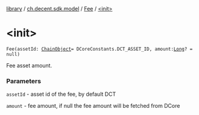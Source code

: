 [library](../../index.md) / [ch.decent.sdk.model](../index.md) / [Fee](index.md) / [&lt;init&gt;](./-init-.md)

# &lt;init&gt;

`Fee(assetId: `[`ChainObject`](../-chain-object/index.md)` = DCoreConstants.DCT_ASSET_ID, amount: `[`Long`](https://kotlinlang.org/api/latest/jvm/stdlib/kotlin/-long/index.html)`? = null)`

Fee asset amount.

### Parameters

`assetId` - asset id of the fee, by default DCT

`amount` - fee amount, if null the fee amount will be fetched from DCore